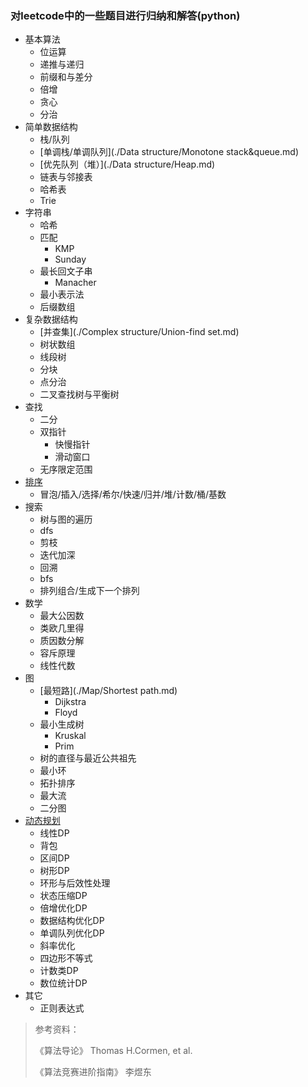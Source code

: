 ### 对leetcode中的一些题目进行归纳和解答(python)

* 基本算法
  * 位运算
  * 递推与递归
  * 前缀和与差分
  * 倍增
  * 贪心
  * 分治
* 简单数据结构
  * 栈/队列
  * [单调栈/单调队列](./Data structure/Monotone stack&queue.md)
  * [优先队列（堆）](./Data structure/Heap.md)
  * 链表与邻接表
  * 哈希表
  * Trie
* 字符串
  * 哈希
  * 匹配
    * KMP
    * Sunday
  * 最长回文子串
    * Manacher
  * 最小表示法
  * 后缀数组
* 复杂数据结构
  * [并查集](./Complex structure/Union-find set.md)
  * 树状数组
  * 线段树
  * 分块
  * 点分治
  * 二叉查找树与平衡树
* 查找
  * 二分
  * 双指针
    * 快慢指针
    * 滑动窗口
  * 无序限定范围
* [排序](./Sort/Sort.md)
  * 冒泡/插入/选择/希尔/快速/归并/堆/计数/桶/基数
* 搜索
  * 树与图的遍历
  * dfs 
  * 剪枝
  * 迭代加深
  * 回溯 
  * bfs
  * 排列组合/生成下一个排列
* 数学
  * 最大公因数
  * 类欧几里得
  * 质因数分解
  * 容斥原理
  * 线性代数
* 图
  * [最短路](./Map/Shortest path.md)
    * Dijkstra
    * Floyd
  * 最小生成树
    * Kruskal
    * Prim
  * 树的直径与最近公共祖先
  * 最小环
  * 拓扑排序
  * 最大流
  * 二分图
* [动态规划](./DP/DP.md)
  * 线性DP
  * 背包
  * 区间DP
  * 树形DP
  * 环形与后效性处理
  * 状态压缩DP
  * 倍增优化DP
  * 数据结构优化DP
  * 单调队列优化DP
  * 斜率优化
  * 四边形不等式
  * 计数类DP
  * 数位统计DP
* 其它
  * 正则表达式



> 参考资料：
>
> 《算法导论》 Thomas H.Cormen, et al.
>
> 《算法竞赛进阶指南》 李煜东

